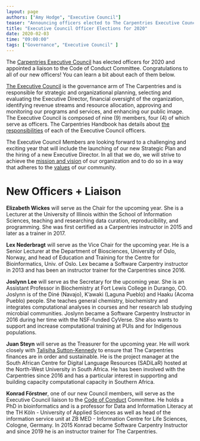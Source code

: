```yaml
---
layout: page
authors: ["Amy Hodge", "Executive Council"]
teaser: "Announcing officers elected to The Carpentries Executive Council for 2020"
title: "Executive Council Officer Elections for 2020"
date: 2020-02-03
time: "09:00:00"
tags: ["Governance", "Executive Council" ]
---
```


The [Carpentries Executive Council](https://docs.carpentries.org/topic_folders/governance/bylaws.html#executive-council) has elected officers for 2020 and appointed a liaison to the Code of Conduct Committee. Congratulations to all of our new officers! You can learn a bit about each of them below. 

[The Executive Council](https://carpentries.org/governance/#roles-and-responsibilities-of-the-executive-council) is the governance arm of The Carpentries and is responsible for strategic and organizational planning, selecting and evaluating the Executive Director, financial oversight of the organization, identifying revenue streams and resource allocation, approving and monitoring our programs and services, and enhancing our public image. The Executive Council is composed of nine (9) members, four (4) of which serve as officers. The Carpentries Handbook has details about [the responsibilities](https://docs.carpentries.org/topic_folders/governance/bylaws.html#officers) of each of the Executive Council officers. 

The Executive Council Members are looking forward to a challenging and exciting year that will include the launching of our new Strategic Plan and the hiring of a new Executive Director. In all that we do, we will strive to achieve the [mission and vision](https://carpentries.org/about/) of our organization and to do so in a way that adheres to the [values](https://carpentries.org/values/) of our community.

# New Officers + Liaison

**Elizabeth Wickes** will serve as the Chair for the upcoming year. She is a Lecturer at the University of Illinois within the School of Information Sciences, teaching and researching data curation, reproducibility, and programming. She was first certified as a Carpentries instructor in 2015 and later as a trainer in 2017.

**Lex Nederbragt** will serve as the Vice Chair for the upcoming year. He is a Senior Lecturer at the Department of Biosciences, University of Oslo, Norway, and head of Education and Training for the Centre for Bioinformatics, Univ. of Oslo. Lex became a Software Carpentry instructor in 2013 and has been an instructor trainer for the Carpentries since 2016.

**Joslynn Lee** will serve as the Secretary for the upcoming year. She is an Assistant Professor in Biochemistry at Fort Lewis College in Durango, CO. Joslynn is of the Diné (Navajo), K’awaki (Laguna Pueblo) and Haaku (Acoma Pueblo) people. She teaches general chemistry, biochemistry and integrates computational analyses in courses and her research lab studying microbial communities. Joslynn became a Software Carpentry Instructor in 2016 during her time with the NSF-funded CyVerse. She also wants to support and increase computational training at PUIs and for Indigenous populations.

**Juan Steyn** will serve as the Treasurer for the upcoming year. He will work closely with [Talisiha Sutton-Kennedy](https://carpentries.org/team/) to ensure that The Carpentries finances are in order and sustainable. He is the project manager at the South African Centre for Digital Language Resources (SADiLaR) hosted at the North-West University in South Africa. He has been involved with the Carpentries since 2016 and has a particular interest in supporting and building capacity computational capacity in Southern Africa.

**Konrad Förstner**, one of our new Council members, will serve as the Executive Council liaison to the [Code of Conduct](https://docs.carpentries.org/topic_folders/policies/code-of-conduct.html) Committee. He holds a PhD in bioinformatics and is a professor for Data and Information Literacy at the TH Köln - University of Applied Sciences as well as head of the information service unit at ZB MED - Information Centre for Life Sciences, Cologne, Germany. In 2015 Konrad became Software Carpentry Instructor and since 2019 he is an instructor trainer for The Carpentries.
